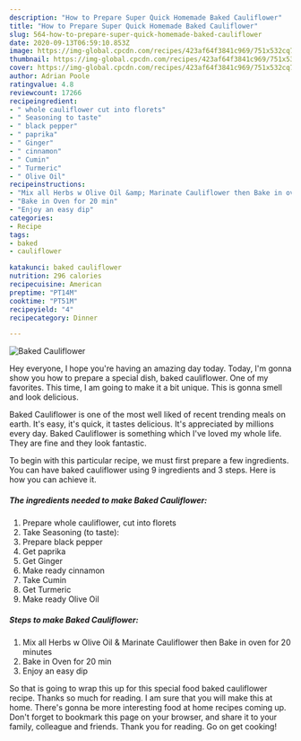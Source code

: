 ```yaml
---
description: "How to Prepare Super Quick Homemade Baked Cauliflower"
title: "How to Prepare Super Quick Homemade Baked Cauliflower"
slug: 564-how-to-prepare-super-quick-homemade-baked-cauliflower
date: 2020-09-13T06:59:10.853Z
image: https://img-global.cpcdn.com/recipes/423af64f3841c969/751x532cq70/baked-cauliflower-recipe-main-photo.jpg
thumbnail: https://img-global.cpcdn.com/recipes/423af64f3841c969/751x532cq70/baked-cauliflower-recipe-main-photo.jpg
cover: https://img-global.cpcdn.com/recipes/423af64f3841c969/751x532cq70/baked-cauliflower-recipe-main-photo.jpg
author: Adrian Poole
ratingvalue: 4.8
reviewcount: 17266
recipeingredient:
- " whole cauliflower cut into florets"
- " Seasoning to taste"
- " black pepper"
- " paprika"
- " Ginger"
- " cinnamon"
- " Cumin"
- " Turmeric"
- " Olive Oil"
recipeinstructions:
- "Mix all Herbs w Olive Oil &amp; Marinate Cauliflower then Bake in oven for 20 minutes"
- "Bake in Oven for 20 min"
- "Enjoy an easy dip"
categories:
- Recipe
tags:
- baked
- cauliflower

katakunci: baked cauliflower 
nutrition: 296 calories
recipecuisine: American
preptime: "PT14M"
cooktime: "PT51M"
recipeyield: "4"
recipecategory: Dinner

---
```



![Baked Cauliflower](https://img-global.cpcdn.com/recipes/423af64f3841c969/751x532cq70/baked-cauliflower-recipe-main-photo.jpg)

Hey everyone, I hope you're having an amazing day today. Today, I'm gonna show you how to prepare a special dish, baked cauliflower. One of my favorites. This time, I am going to make it a bit unique. This is gonna smell and look delicious.



Baked Cauliflower is one of the most well liked of recent trending meals on earth. It's easy, it's quick, it tastes delicious. It's appreciated by millions every day. Baked Cauliflower is something which I've loved my whole life. They are fine and they look fantastic.


To begin with this particular recipe, we must first prepare a few ingredients. You can have baked cauliflower using 9 ingredients and 3 steps. Here is how you can achieve it.

<!--inarticleads1-->

##### The ingredients needed to make Baked Cauliflower:

1. Prepare  whole cauliflower, cut into florets
1. Take  Seasoning (to taste):
1. Prepare  black pepper
1. Get  paprika
1. Get  Ginger
1. Make ready  cinnamon
1. Take  Cumin
1. Get  Turmeric
1. Make ready  Olive Oil




<!--inarticleads2-->

##### Steps to make Baked Cauliflower:

1. Mix all Herbs w Olive Oil &amp; Marinate Cauliflower then Bake in oven for 20 minutes
1. Bake in Oven for 20 min
1. Enjoy an easy dip




So that is going to wrap this up for this special food baked cauliflower recipe. Thanks so much for reading. I am sure that you will make this at home. There's gonna be more interesting food at home recipes coming up. Don't forget to bookmark this page on your browser, and share it to your family, colleague and friends. Thank you for reading. Go on get cooking!
